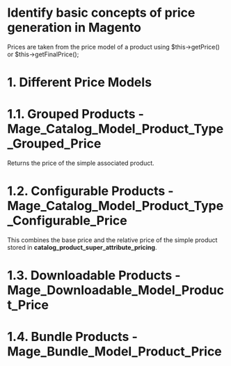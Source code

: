 # Identify basic concepts of price generation in Magento

Prices are taken from the price model of a product using $this->getPrice() or $this->getFinalPrice();


# 1. Different Price Models

# 1.1. Grouped Products - Mage_Catalog_Model_Product_Type_Grouped_Price

Returns the price of the simple associated product.

# 1.2. Configurable Products - Mage_Catalog_Model_Product_Type_Configurable_Price

This combines the base price and the relative price of the simple product stored in **catalog_product_super_attribute_pricing**.

# 1.3. Downloadable Products - Mage_Downloadable_Model_Product_Price


# 1.4. Bundle Products - Mage_Bundle_Model_Product_Price
